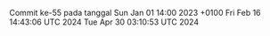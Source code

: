 Commit ke-55 pada tanggal Sun Jan 01 14:00 2023 +0100
Fri Feb 16 14:43:06 UTC 2024
Tue Apr 30 03:10:53 UTC 2024
